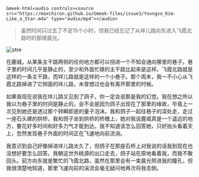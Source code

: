 `Gmeek-html<audio controls><source src="https://maxchiron.github.io/Gmeek-files/issue3/Youngso_Kim-Like_a_Star.m4a" type="audio/mp4"></audio>`

> 虽然时间只过去了不足15个小时，但我已经忘记了从垟儿路向东进入飞霞北路时的那缕晨光。

![stre](https://maxchiron.github.io/Gmeek-files/issue3/street.jpg)


在鹿城，从某条主干路两侧的任何地方都可以拐进一个不知会通向哪里的巷子。巷子里的时间几乎是静止的，至少和外面忙碌的主干路比起来是这样。飞霞北路就是这样的一条主干路，而垟儿路就是这样的一个小巷子。那个周末，我一不小心从飞霞北路掉进了它侧面的垟儿路，未曾想过也会有离开那里的时候。

如果我现在说我在垟儿路又见到了鸽子，你一定会说那是我的幻觉。我在想之所以我以为巷子里的时间是静止的，会不会是因为鸽子出现在了那里的缘故，毕竟上一次见到她还是透过那个转瞬即逝的量子泡沫。我和鸽子一起往巷子的深处走，走过一座石头建的拱桥，我和鸽子坐到拱桥的桥檐上，她对我说鹿城真是一个遥远的地方，要花好多时间和好多力气才能到达。我不知道该怎么回答她，只好抬头看着天上，忽然发现巷子外面的时间正在飞速地向前流淌。

我意识到自己好像掉进垟儿路太久了，但鸽子在那座石桥上对我说的话我到现在也没想好要怎么回答。我朝这世外桃源的出口走去，鸽子站在原地看着我，而我不敢回头。前方向东就是繁忙的飞霞北路，虽然在那里会有一束晨光照进我的瞳孔，但我很清楚地知道，那里飞速向前的湍流会毫无疑问地再次将我击倒。
